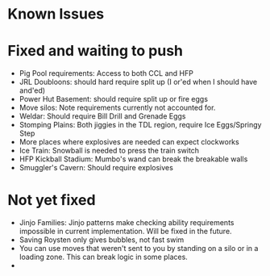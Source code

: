 # Known Issues

# Fixed and waiting to push
- Pig Pool requirements: Access to both CCL and HFP 
- JRL Doubloons: should hard require split up (I or'ed when I should have and'ed)
- Power Hut Basement: should require split up or fire eggs
- Move silos: Note requirements currently not accounted for.
- Weldar: Should require Bill Drill and Grenade Eggs
- Stomping Plains: Both jiggies in the TDL region, require Ice Eggs/Springy Step
- More places where explosives are needed can expect clockworks
- Ice Train: Snowball is needed to press the train switch
- HFP Kickball Stadium: Mumbo's wand can break the breakable walls
- Smuggler's Cavern: Should require explosives

# Not yet fixed
- Jinjo Families: Jinjo patterns make checking ability requirements impossible in current implementation. Will be fixed in the future.
- Saving Roysten only gives bubbles, not fast swim
- You can use moves that weren't sent to you by standing on a silo or in a loading zone. This can break logic in some places.
-  
